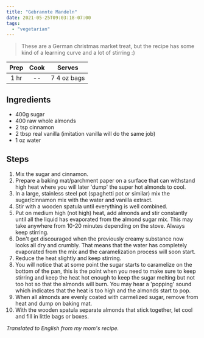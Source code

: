 ```yaml
---
title: "Gebrannte Mandeln"
date: 2021-05-25T09:03:18-07:00
tags:
  - "vegetarian"
---
```


> These are a German christmas market treat, but the recipe has some kind of a learning curve and a lot of stirring :)



| Prep   | Cook | Serves |
| :----: | :----: | :----: |
| 1 hr | -- | 7 4 oz bags|

## Ingredients

- 400g sugar
- 400 raw whole almonds
- 2 tsp cinnamon
- 2 tbsp real vanilla (imitation vanilla will do the same job)
- 1 oz water 

## Steps

1. Mix the sugar and cinnamon.
2. Prepare a baking mat/parchment paper on a surface that can withstand high heat where you will later 'dump' the super hot almonds to cool.
3. In a large, stainless steel pot (spaghetti pot or similar) mix the sugar/cinnamon mix with the water and vanilla extract. 
4. Stir with a wooden spatula until everything is well combined.
5. Put on medium high (not high) heat, add almonds and stir constantly until all the liquid has evaporated from the almond sugar mix. This may take anywhere from 10-20 minutes depending on the stove. Always keep stirring.
6. Don't get discouraged when the previously creamy substance now looks all dry and crumbly. That means that the water has completely evaporated from the mix and the caramelization process will soon start.
7. Reduce the heat slightly and keep stirring. 
8. You will notice that at some point the sugar starts to caramelize on the bottom of the pan, this is the point when you need to make sure to keep stirring and keep the heat hot enough to keep the sugar melting but not too hot so that the almonds will burn. You may hear a 'popping' sound which indicates that the heat is too high and the almonds start to pop.
9. When all almonds are evenly coated with carmelized sugar, remove from heat and dump on baking mat. 
10. With the wooden spatula separate almonds that stick together, let cool and fill in little bags or boxes.


_Translated to English from my mom's recipe._
